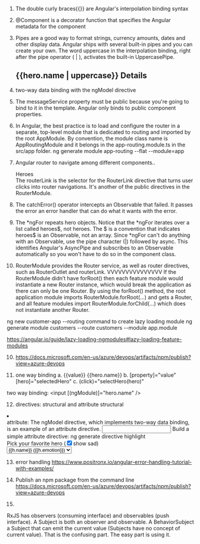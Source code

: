 1. The double curly braces{{}} are Angular's interpolation binding syntax
2. @Component is a decorator function that specifies the Angular metadata for the component
3. Pipes are a good way to format strings, currency amounts, dates and other display data. 
   Angular ships with several built-in pipes and you can create your own.
   The word uppercase in the interpolation binding, right after the pipe operator ( | ), activates the built-in UppercasePipe.
   <h2>{{hero.name | uppercase}} Details</h2>
3. two-way data binding with the ngModel directive
4. The messageService property must be public because you're going to bind to it in the template.
   Angular only binds to public component properties.
   
5. In Angular, the best practice is to load and configure the router in a separate, top-level module that is dedicated to routing and 
   imported by the root AppModule.
   By convention, the module class name is AppRoutingModule and it belongs in the app-routing.module.ts in the src/app folder.
   ng generate module app-routing --flat --module=app

6.  Angular router to navigate among different components..
	<nav>
		<a routerLink="/heroes">Heroes</a>
	</nav>
    The routerLink is the selector for the RouterLink directive that turns user clicks into router navigations. It's another of the public directives in the RouterModule.

7. The catchError() operator intercepts an Observable that failed. It passes the error an error handler that can do what it wants with the error.

8. The *ngFor repeats hero objects. Notice that the *ngFor iterates over a list called heroes$, not heroes. The $ is a convention that indicates heroes$ is an Observable, not an array.
   Since *ngFor can't do anything with an Observable, use the pipe character (|) followed by async. This identifies Angular's AsyncPipe and subscribes to an Observable automatically so you won't have to do so in the component class.

9. RouterModule provides the Router service, as well as router directives, such as RouterOutlet and routerLink.  VVVVVVVVVVVVVVV
If the RouterModule didn’t have forRoot() then each feature module would instantiate a new Router instance, which would break the application as there can only be one Router. By using the forRoot() method, the root application module imports RouterModule.forRoot(...) and gets a Router, and all feature modules import RouterModule.forChild(...) which does not instantiate another Router.

ng new customer-app --routing
command to create lazy loading module 
ng generate module customers --route customers --module app.module

https://angular.io/guide/lazy-loading-ngmodules#lazy-loading-feature-modules

10. https://docs.microsoft.com/en-us/azure/devops/artifacts/npm/publish?view=azure-devops

11. one way binding
a. {{value}}
{{hero.name}}
b. [property]="value"
[hero]="selectedHero"
c. (click)="selectHero(hero)"

two way binding:
<input [(ngModule)]="hero.name" />

12. directives: structural and attribute
structural
<li *ngFor="let hero of heroes"></li>
<app-hero-detail *ngIf="selectedHero"></app-hero-detail>
attribute:
The ngModel directive, which implements two-way data binding, is an example of an attribute directive.
<input [(ngModel)]="hero.name">
Build a simple attribute directive: ng generate directive highlight

<div>
  Pick your favorite hero
  (<label><input type="checkbox" checked (change)="showSad = !showSad">show sad</label>)
</div>
<select [(ngModel)]="hero">
  <span *ngFor="let h of heroes">
    <span *ngIf="showSad || h.emotion !== 'sad'">
      <option [ngValue]="h">{{h.name}} ({{h.emotion}})</option>
    </span>
  </span>
</select>

13. error handling
https://www.positronx.io/angular-error-handling-tutorial-with-examples/

14. Publish an npm package from the command line 
https://docs.microsoft.com/en-us/azure/devops/artifacts/npm/publish?view=azure-devops

15. 
RxJS has observers (consuming interface) and observables (push interface). 
A Subject is both an observer and observable. 
A BehaviorSubject a Subject that can emit the current value (Subjects have no concept of current value). 
That is the confusing part. The easy part is using it.